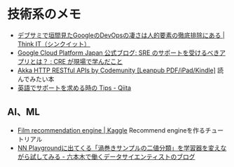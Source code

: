 # 技術系のメモ

* [デブサミで垣間見たGoogleのDevOpsの凄さは人的要素の徹底排除にある | Think IT（シンクイット）](https://thinkit.co.jp/article/11513)
* [Google Cloud Platform Japan 公式ブログ: SRE のサポートを受けるべきアプリとは？ : CRE が現場で学んだこと](https://cloudplatform-jp.googleblog.com/2017/07/why-should-your-app-get-SRE-support-CRE-life-lessons.html?utm_content=bufferdca30&utm_medium=social&utm_source=twitter.com&utm_campaign=buffer)
* [Akka HTTP RESTful APIs by Codemunity [Leanpub PDF/iPad/Kindle]](https://leanpub.com/akka-http-rest-apis/?utm_content=buffer70f0c&utm_medium=social&utm_source=twitter.com&utm_campaign=buffer) 読んでみたい本
* [英語でサポートを求める時の Tips - Qiita](http://qiita.com/ninuyama/items/a7f5b380909500adc2a8)

## AI、ML

* [Film recommendation engine | Kaggle](https://www.kaggle.com/fabiendaniel/film-recommendation-engine/notebook) Recommend engineを作るチュートリアル
* [NN Playgroundに出てくる「渦巻きサンプルの二値分類」を学習器を変えながら試してみる - 六本木で働くデータサイエンティストのブログ](http://tjo.hatenablog.com/entry/2017/08/26/172354)

